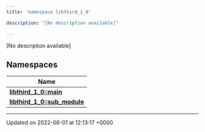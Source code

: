```yaml
---
title: 'namespace libthird_1_0'

description: "[No description available]"

---
```







[No description available]

## Namespaces

| Name           |
| -------------- |
| **[libthird_1_0::main](/documentation/code/namespaces/namespacelibthird__1__0_1_1main/)**  |
| **[libthird_1_0::sub_module](/documentation/code/namespaces/namespacelibthird__1__0_1_1sub__module/)**  |






-------------------------------

Updated on 2022-08-01 at 12:13:17 +0000